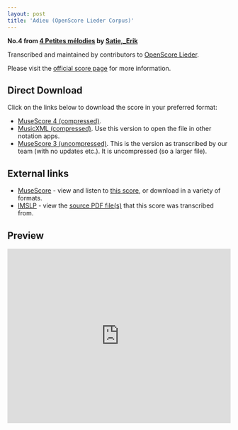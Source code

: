 ```yaml
---
layout: post
title: 'Adieu (OpenScore Lieder Corpus)'
---
```


__No.4 from [4 Petites mélodies](https://fourscoreandmore.org/openscore/lieder/Satie%2C_Erik/4_Petites_m%C3%A9lodies/) by [Satie,_Erik](https://fourscoreandmore.org/openscore/lieder/Satie%2C_Erik)__

Transcribed and maintained by contributors to [OpenScore Lieder].

Please visit the [official score page] for more information.

[official score page]: https://musescore.com/openscore-lieder-corpus/scores/6990957
[OpenScore Lieder]: https://musescore.com/openscore-lieder-corpus

## Direct Download

Click on the links below to download the score in your preferred format:
- [MuseScore 4 (compressed)](https://fourscoreandmore.org/openscore/lieder/Satie%2C_Erik/4_Petites_m%C3%A9lodies/4_Adieu.mscz).
- [MusicXML (compressed)](https://fourscoreandmore.org/openscore/lieder/Satie%2C_Erik/4_Petites_m%C3%A9lodies/4_Adieu.mxl). Use this version to open the file in other notation apps.
- [MuseScore 3 (uncompressed)](https://raw.githubusercontent.com/OpenScore/Lieder/refs/heads/main/scores/Satie%2C_Erik/4_Petites_m%C3%A9lodies/4_Adieu/lc6990957.mscx). This is the version as transcribed by our team (with no updates etc.). It is uncompressed (so a larger file).

## External links

- [MuseScore] - view and listen to [this score][MuseScore], or download in a variety of formats.
- [IMSLP] - view the [source PDF file(s)][IMSLP] that this score was transcribed from.

[MuseScore]: https://musescore.com/score/6990957
[IMSLP]: https://imslp.org/wiki/Special:ReverseLookup/16886

## Preview

<iframe width="100%" height="394" src="https://musescore.com/openscore-lieder-corpus/scores/6990957/embed" frameborder="0" allowfullscreen allow="autoplay; fullscreen"></iframe>
